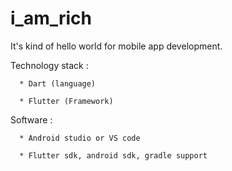 # i_am_rich

It's kind of hello world for mobile app development.

Technology stack :

      * Dart (language)
      
      * Flutter (Framework)
      
Software :

      * Android studio or VS code
      
      * Flutter sdk, android sdk, gradle support
